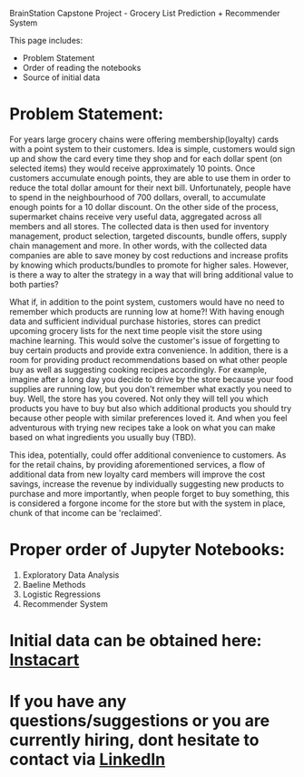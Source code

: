 
BrainStation Capstone Project - Grocery List Prediction + Recommender System

This page includes:
- Problem Statement
- Order of reading the notebooks
- Source of initial data


 # Problem Statement:

For years large grocery chains were offering membership(loyalty) cards with a point system to their customers. Idea is simple, customers would sign up and show the card every time they shop and for each dollar spent (on selected items) they would receive approximately 10 points. Once customers accumulate enough points, they are able to use them in order to reduce the total dollar amount for their next bill. Unfortunately, people have to spend in the neighbourhood of 700 dollars, overall, to accumulate enough points for a 10 dollar discount. On the other side of the process, supermarket chains receive very useful data, aggregated across all members and all stores. The collected data is then used for inventory management, product selection, targeted discounts, bundle offers, supply chain management and more. In other words, with the collected data companies are able to save money by cost reductions and increase profits by knowing which products/bundles to promote for higher sales. However, is there a way to alter the strategy in a way that will bring additional value to both parties?

What if, in addition to the point system, customers would have no need to remember which products are running low at home?! With having enough data and sufficient individual purchase histories, stores can predict upcoming grocery lists for the next time people visit the store using machine learning. This would solve the customer's issue of forgetting to buy certain products and provide extra convenience. In addition, there is a room for providing product recommendations based on what other people buy as well as suggesting cooking recipes accordingly. For example, imagine after a long day you decide to drive by the store because your food supplies are running low, but you don't remember what exactly you need to buy. Well, the store has you covered. Not only they will tell you which products you have to buy but also which additional products you should try because other people with similar preferences loved it. And when you feel adventurous with trying new recipes take a look on what you can make based on what ingredients you usually buy (TBD). 

This idea, potentially, could offer additional convenience to customers. As for the retail chains, by providing aforementioned services, a flow of additional data from new loyalty card members will improve the cost savings, increase the revenue by individually suggesting new products to purchase and more importantly, when people forget to buy something, this is considered a forgone income for the store but with the system in place, chunk of that income can be 'reclaimed'.



 # Proper order of Jupyter Notebooks:

1. Exploratory Data Analysis
2. Baeline Methods
3. Logistic Regressions
4. Recommender System


 # Initial data can be obtained here: [Instacart](https://www.kaggle.com/c/instacart-market-basket-analysis)


 # If you have any questions/suggestions or you are currently hiring, dont hesitate to contact via [LinkedIn](https://www.linkedin.com/in/anatolii-korniichuk/)


